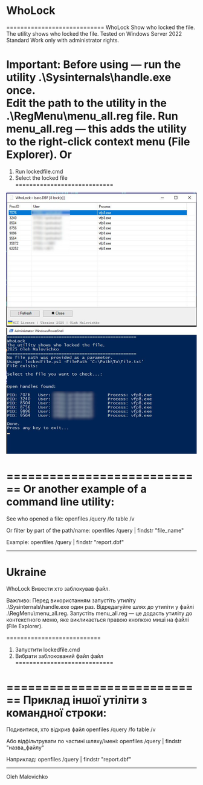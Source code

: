 # WhoLock
============================
WhoLock
Show who locked the file.
The utility shows who locked the file.
Tested on Windows Server 2022 Standard
Work only with administrator rights.

Important:
Before using — run the utility .\Sysinternals\handle.exe once.  
Edit the path to the utility in the .\RegMenu\menu_all.reg file.
Run menu_all.reg — this adds the utility to the right-click context menu (File Explorer).
Or
============================
1. Run lockedfile.cmd  
2. Select the locked file  
============================

![app image](Screenshots/wholock.jpg)
<br>
![app image](Screenshots/wholockResult.jpg)
<br>

============================
Or another example of a command line utility:
============================

See who opened a file:
openfiles /query /fo table /v

Or filter by part of the path/name:
openfiles /query | findstr "file_name"

Example:
openfiles /query | findstr "report.dbf"


------------------------------------------------------------------------------------


Ukraine
============================
WhoLock
Вивести хто заблокував файл.

Важливо:
Перед використанням запустіть утиліту .\Sysinternals\handle.exe один раз.
Відредагуйте шлях до утиліти у файлі .\RegMenu\menu_all.reg.
Запустіть menu_all.reg — це додасть утиліту до контекстного меню, яке викликається  правою кнопкою миші на файлі (File Explorer).

===========================
1. Запустити lockedfile.cmd 
2. Вибрати заблокований файл файл 
============================


============================
Приклад іншої утіліти з командної строки:
============================

Подивитися, хто відкрив файл
openfiles /query /fo table /v

Або відфільтрувати по частині шляху/імені:
openfiles /query | findstr "назва_файлу"

Наприклад:
openfiles /query | findstr "report.dbf"



---
Oleh Malovichko
